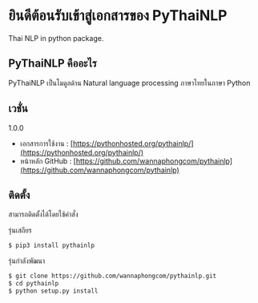 # ยินดีต้อนรับเข้าสู่เอกสารของ PyThaiNLP

Thai NLP in python package. 

## PyThaiNLP คืออะไร

PyThaiNLP เป็นโมดูลด้าน Natural language processing ภาษาไทยในภาษา Python

## เวชั่น
1.0.0

  - เอกสารการใช้งาน : [https://pythonhosted.org/pythainlp/](https://pythonhosted.org/pythainlp/)
  - หน้าหลัก GitHub :  [https://github.com/wannaphongcom/pythainlp](https://github.com/wannaphongcom/pythainlp)

## ติดตั้ง

สามารถติดตั้งได้โดยใช้คำสั่ง

รุ่นเสถียร
```sh
$ pip3 install pythainlp
```
รุ่นกำลังพัฒนา
```sh
$ git clone https://github.com/wannaphongcom/pythainlp.git
$ cd pythainlp
$ python setup.py install
```